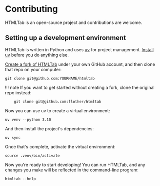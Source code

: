 # Contributing

HTMLTab is an open-source project and contributions are welcome.

## Setting up a development environment

HTMLTab is written in Python and uses [uv](https://docs.astral.sh/uv/) for project management. [Install uv](https://docs.astral.sh/uv/getting-started/installation/) before you do anything else.

[Create a fork of HTMLTab](https://github.com/flother/htmltab/fork) under your own GitHub account, and then clone that repo on your computer:

```term
git clone git@github.com:YOURNAME/htmltab
```

!!! note
    If you want to get started without creating a fork, clone the original repo instead:

        git clone git@github.com:flother/htmltab

Now you can use uv to create a virtual environment:

```term
uv venv --python 3.10
```

And then install the project's dependencies:

```term
uv sync
```

Once that's complete, activate the virtual environment:

```term
source .venv/bin/activate
```

Now you're ready to start developing! You can run HTMLTab, and any changes you make will be reflected in the command-line program:

```
htmltab --help
```
